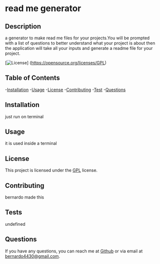 # read me generator 

## Description
a generator to make read me files for your projects.You will be prompted with a list of questions to better understand what your project is about then the application will take all your inputs and generate a readme file for your project.

[![License](https://img.shields.io/badge/License-GPL-brightgreen.svg)] (https://opensource.org/licenses/GPL)
## Table of Contents
-[Installation](#installation)
-[Usage](#usage)
-[License](#license)
-[Contributing](#contributing)
-[Test](#tests)
-[Questions](#questions)

## Installation
just run on terminal

## Usage
it is used inside a terminal

## License
This project is licensed under the [GPL](https://opensource.org/licenses/GPL) license.

## Contributing
bernardo made this

## Tests
undefined

## Questions
If you have any questions, you can reach me at [Github](https://github.com/oneuglyghost) or via email at bernardo4430@gmail.com.

